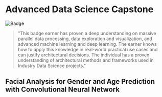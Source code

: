 # Advanced Data Science Capstone
![Badge](https://images.youracclaim.com/images/00898a99-7e63-4203-b601-f063ee5f5018/Advanced%2BData%2BScience%2BCapstone.png)

> "This badge earner has proven a deep understanding on massive parallel data processing, data exploration and visualization, and advanced machine learning and deep learning. The earner knows how to apply this knowledge in real-world practical use cases and can justify architectural decisions. The individual has a proven understanding of architectural methods and frameworks used in Industry Data Science projects."

## Facial Analysis for Gender and Age Prediction with Convolutional Neural Network
